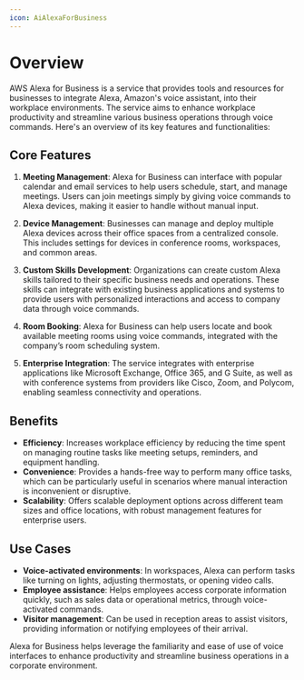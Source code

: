 ```yaml
---
icon: AiAlexaForBusiness
---
```

# Overview
  
AWS Alexa for Business is a service that provides tools and resources for businesses to integrate Alexa, Amazon's voice assistant, into their workplace environments. The service aims to enhance workplace productivity and streamline various business operations through voice commands. Here's an overview of its key features and functionalities:

## Core Features

1. **Meeting Management**: Alexa for Business can interface with popular calendar and email services to help users schedule, start, and manage meetings. Users can join meetings simply by giving voice commands to Alexa devices, making it easier to handle without manual input.
    
2. **Device Management**: Businesses can manage and deploy multiple Alexa devices across their office spaces from a centralized console. This includes settings for devices in conference rooms, workspaces, and common areas.
    
3. **Custom Skills Development**: Organizations can create custom Alexa skills tailored to their specific business needs and operations. These skills can integrate with existing business applications and systems to provide users with personalized interactions and access to company data through voice commands.
    
4. **Room Booking**: Alexa for Business can help users locate and book available meeting rooms using voice commands, integrated with the company’s room scheduling system.
    
5. **Enterprise Integration**: The service integrates with enterprise applications like Microsoft Exchange, Office 365, and G Suite, as well as with conference systems from providers like Cisco, Zoom, and Polycom, enabling seamless connectivity and operations.
    

## Benefits

- **Efficiency**: Increases workplace efficiency by reducing the time spent on managing routine tasks like meeting setups, reminders, and equipment handling.
- **Convenience**: Provides a hands-free way to perform many office tasks, which can be particularly useful in scenarios where manual interaction is inconvenient or disruptive.
- **Scalability**: Offers scalable deployment options across different team sizes and office locations, with robust management features for enterprise users.

## Use Cases

- **Voice-activated environments**: In workspaces, Alexa can perform tasks like turning on lights, adjusting thermostats, or opening video calls.
- **Employee assistance**: Helps employees access corporate information quickly, such as sales data or operational metrics, through voice-activated commands.
- **Visitor management**: Can be used in reception areas to assist visitors, providing information or notifying employees of their arrival. 

Alexa for Business helps leverage the familiarity and ease of use of voice interfaces to enhance productivity and streamline business operations in a corporate environment.
